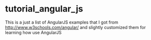 # tutorial_angular_js
This is a just a list of AngularJS examples that I got from http://www.w3schools.com/angular/ and slightly customized them for learning how use AngularJS
